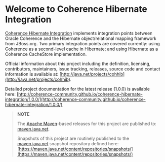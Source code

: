 Welcome to Coherence Hibernate Integration
==========================================

[Coherence Hibernate Integration](http://coherence-community.github.com/coherence-hibernate-integration/1.0.0/)
implements integration points between Oracle Coherence and the Hibernate
object/relational mapping framework from JBoss.org.  Two primary integration
points are covered currently: using Coherence as a second-level cache in
Hibernate; and using Hibernate as a Coherence CacheStore implementation.

Official information about this project including the definition, licensing,
contributors, maintainers, issue tracking, releases, source code and contact
information is available at: [http://java.net/projects/cohhib](http://java.net/projects/cohhib).

Detailed project documentation for the latest release (1.0.0) is available
here: [http://coherence-community.github.io/coherence-hibernate-integration/1.0.0/](http://coherence-community.github.io/coherence-hibernate-integration/1.0.0/)

> **NOTE**
>
> The [Apache Maven](http://maven.apache.org)-based releases for this project are published to: [maven.java.net](https://maven.java.net).
>
> Snapshots of this project are routinely published to the [maven.java.net](https://maven.java.net) snapshot repository defined here: [https://maven.java.net/content/repositories/snapshots/](https://maven.java.net/content/repositories/snapshots/)
